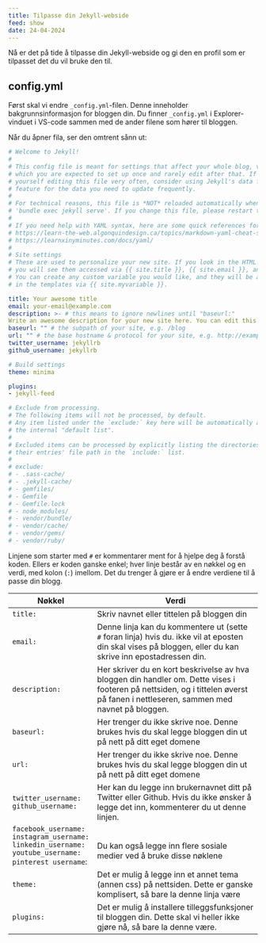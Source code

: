 ```yaml
---
title: Tilpasse din Jekyll-webside
feed: show
date: 24-04-2024
---
```

Nå er det på tide å tilpasse din Jekyll-webside og gi den en profil som er tilpasset det du vil bruke den til.

## config.yml
Først skal vi endre `_config.yml`-filen. Denne inneholder bakgrunnsinformasjon for bloggen din. Du finner `_config.yml` i Explorer-vinduet i VS-code sammen med de ander filene som hører til bloggen.

Når du åpner fila, ser den omtrent sånn ut:
```yml
# Welcome to Jekyll!
#
# This config file is meant for settings that affect your whole blog, values
# which you are expected to set up once and rarely edit after that. If you find
# yourself editing this file very often, consider using Jekyll's data files
# feature for the data you need to update frequently.
#
# For technical reasons, this file is *NOT* reloaded automatically when you use
# 'bundle exec jekyll serve'. If you change this file, please restart the server process.
#
# If you need help with YAML syntax, here are some quick references for you:
# https://learn-the-web.algonquindesign.ca/topics/markdown-yaml-cheat-sheet/#yaml
# https://learnxinyminutes.com/docs/yaml/
#
# Site settings
# These are used to personalize your new site. If you look in the HTML files,
# you will see them accessed via {{ site.title }}, {{ site.email }}, and so on.
# You can create any custom variable you would like, and they will be accessible
# in the templates via {{ site.myvariable }}.

title: Your awesome title
email: your-email@example.com
description: >- # this means to ignore newlines until "baseurl:"
Write an awesome description for your new site here. You can edit this line in _config.yml. It will appear in your document head meta (for Google search results) and in your feed.xml site description.
baseurl: "" # the subpath of your site, e.g. /blog
url: "" # the base hostname & protocol for your site, e.g. http://example.com
twitter_username: jekyllrb
github_username: jekyllrb

# Build settings
theme: minima

plugins:
- jekyll-feed

# Exclude from processing.
# The following items will not be processed, by default.
# Any item listed under the `exclude:` key here will be automatically added to
# the internal "default list".
#
# Excluded items can be processed by explicitly listing the directories or
# their entries' file path in the `include:` list.
#
# exclude:
# - .sass-cache/
# - .jekyll-cache/
# - gemfiles/
# - Gemfile
# - Gemfile.lock
# - node_modules/
# - vendor/bundle/
# - vendor/cache/
# - vendor/gems/
# - vendor/ruby/
```

Linjene som starter med `#` er kommentarer ment for å hjelpe deg å forstå koden. Ellers er koden ganske enkel; hver linje består av en nøkkel og en verdi, med kolon (`:`) imellom. Det du trenger å gjøre er å endre verdiene til å passe din blogg. 

| Nøkkel                                                                                                                | Verdi                                                                                                                                                                             |
| --------------------------------------------------------------------------------------------------------------------- | --------------------------------------------------------------------------------------------------------------------------------------------------------------------------------- |
| `title: `                                                                                                             | Skriv navnet eller tittelen på bloggen din                                                                                                                                        |
| `email:`                                                                                                              | Denne linja kan du kommentere ut (sette `#` foran linja) hvis du. ikke vil at eposten din skal vises på bloggen, eller du kan skrive inn epostadressen din.                       |
| `description:`                                                                                                        | Her skriver du en kort beskrivelse av hva bloggen din handler om. Dette vises i footeren på nettsiden, og i tittelen øverst på fanen i nettleseren, sammen med navnet på bloggen. |
| `baseurl:`                                                                                                            | Her trenger du ikke skrive noe. Denne brukes hvis du skal legge bloggen din ut på nett på ditt eget domene                                                                        |
| `url:`                                                                                                                | Her trenger du ikke skrive noe. Denne brukes hvis du skal legge bloggen din ut på nett på ditt eget domene                                                                        |
| `twitter_username:`<br>`github_username:`                                                                             | Her kan du legge inn brukernavnet ditt på Twitter eller Github. Hvis du ikke ønsker å legge det inn, kommenterer du ut denne linjen.                                              |
| `facebook_username:`<br>`instagram_username:`<br>`linkedin_username:`<br>`youtube_username:`<br>`pinterest username`: | <br>Du kan også legge inn flere sosiale medier ved å bruke disse nøklene                                                                                                          |
| `theme:`                                                                                                              | Det er mulig å legge inn et annet tema (annen css) på nettsiden. Dette er ganske komplisert, så bare la denne linja være                                                          |
| `plugins:`                                                                                                            | Det er mulig å installere tilleggsfunksjoner til bloggen din. Dette skal vi heller ikke gjøre nå, så bare la denne være.                                                          |

